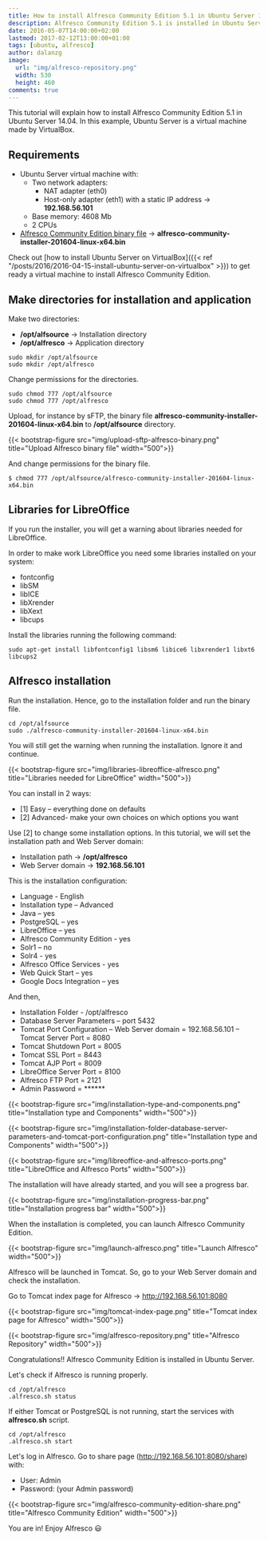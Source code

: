 ```yaml
---
title: How to install Alfresco Community Edition 5.1 in Ubuntu Server 14.04
description: Alfresco Community Edition 5.1 is installed in Ubuntu Server virtual machine.
date: 2016-05-07T14:00:00+02:00
lastmod: 2017-02-12T13:00:00+01:00
tags: [ubuntu, alfresco]
author: dalanzg
image: 
  url: "img/alfresco-repository.png"
  width: 530
  height: 460
comments: true
---
```


This tutorial will explain how to install Alfresco Community Edition 5.1 in Ubuntu Server 14.04. In this example, Ubuntu Server is a virtual machine made by VirtualBox.

## Requirements

- Ubuntu Server virtual machine with:
  - Two network adapters:
    - NAT adapter (eth0)
    - Host-only adapter (eth1) with a static IP address -> **192.168.56.101**
  - Base memory: 4608 Mb
  - 2 CPUs
- [Alfresco Community Edition binary file](https://www.alfresco.com/products/community/download) -> **alfresco-community-installer-201604-linux-x64.bin**

Check out [how to install Ubuntu Server on VirtualBox]({{< ref "/posts/2016/2016-04-15-install-ubuntu-server-on-virtualbox" >}}) to get ready a virtual machine to install Alfresco Community Edition.

## Make directories for installation and application

Make two directories:

- **/opt/alfsource** -> Installation directory
- **/opt/alfresco** -> Application directory

```terminal
sudo mkdir /opt/alfsource
sudo mkdir /opt/alfresco
```

Change permissions for the directories.

```terminal
sudo chmod 777 /opt/alfsource
sudo chmod 777 /opt/alfresco
```

Upload, for instance by sFTP, the binary file **alfresco-community-installer-201604-linux-x64.bin** to **/opt/alfsource** directory.

{{< bootstrap-figure src="img/upload-sftp-alfresco-binary.png" title="Upload Alfresco binary file" width="500">}}

And change permissions for the binary file.

```terminal
$ chmod 777 /opt/alfsource/alfresco-community-installer-201604-linux-x64.bin
```

## Libraries for LibreOffice

If you run the installer, you will get a warning about libraries needed for LibreOffice.

In order to make work LibreOffice you need some libraries installed on your system:

- fontconfig
- libSM
- libICE
- libXrender
- libXext
- libcups

Install the libraries running the following command:

```terminal
sudo apt-get install libfontconfig1 libsm6 libice6 libxrender1 libxt6 libcups2
```

## Alfresco installation

Run the installation. Hence, go to the installation folder and run the binary file.

```terminal
cd /opt/alfsource
sudo ./alfresco-community-installer-201604-linux-x64.bin
```

You will still get the warning when running the installation. Ignore it and continue.

{{< bootstrap-figure src="img/libraries-libreoffice-alfresco.png" title="Libraries needed for LibreOffice" width="500">}}

You can install in 2 ways:

- [1] Easy – everything done on defaults
- [2] Advanced- make your own choices on which options you want

Use [2] to change some installation options. In this tutorial, we will set the installation path and Web Server domain:

- Installation path -> **/opt/alfresco**
- Web Server domain -> **192.168.56.101**

This is the installation configuration:

- Language - English
- Installation type – Advanced
- Java – yes
- PostgreSQL – yes
- LibreOffice – yes
- Alfresco Community Edition - yes
- Solr1 – no
- Solr4 - yes
- Alfresco Office Services - yes
- Web Quick Start – yes
- Google Docs Integration – yes

And then,

- Installation Folder - /opt/alfresco
- Database Server Parameters – port 5432
- Tomcat Port Configuration – Web Server domain = 192.168.56.101
– Tomcat Server Port = 8080
- Tomcat Shutdown Port = 8005
- Tomcat SSL Port = 8443
- Tomcat AJP Port = 8009
- LibreOffice Server Port = 8100
- Alfresco FTP Port = 2121
- Admin Password = ******

{{< bootstrap-figure src="img/installation-type-and-components.png" title="Installation type and Components" width="500">}}

{{< bootstrap-figure src="img/installation-folder-database-server-parameters-and-tomcat-port-configuration.png" title="Installation type and Components" width="500">}}

{{< bootstrap-figure src="img/libreoffice-and-alfresco-ports.png" title="LibreOffice and Alfresco Ports" width="500">}}

The installation will have already started, and you will see a progress bar.

{{< bootstrap-figure src="img/installation-progress-bar.png" title="Installation progress bar" width="500">}}

When the installation is completed, you can launch Alfresco Community Edition.

{{< bootstrap-figure src="img/launch-alfresco.png" title="Launch Alfresco" width="500">}}

Alfresco will be launched in Tomcat. So, go to your Web Server domain and check the installation.

Go to Tomcat index page for Alfresco -> http://192.168.56.101:8080

{{< bootstrap-figure src="img/tomcat-index-page.png" title="Tomcat index page for Alfresco" width="500">}}

{{< bootstrap-figure src="img/alfresco-repository.png" title="Alfresco Repository" width="500">}}

Congratulations!! Alfresco Community Edition is installed in Ubuntu Server.

Let's check if Alfresco is running properly.

```terminal
cd /opt/alfresco
.alfresco.sh status
```

If either Tomcat or PostgreSQL is not running, start the services with **alfresco.sh** script.

```terminal
cd /opt/alfresco
.alfresco.sh start
```

Let's log in Alfresco. Go to share page (http://192.168.56.101:8080/share) with:

- User: Admin
- Password: (your Admin password)

{{< bootstrap-figure src="img/alfresco-community-edition-share.png" title="Alfresco Community Edition" width="500">}}

You are in! Enjoy Alfresco 😃

